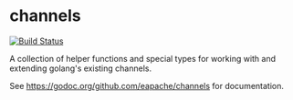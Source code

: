 channels
========

[![Build Status](https://travis-ci.org/eapache/channels.png?branch=master)](https://travis-ci.org/eapache/channels)

A collection of helper functions and special types for working with and
extending golang's existing channels.

See https://godoc.org/github.com/eapache/channels for documentation.
